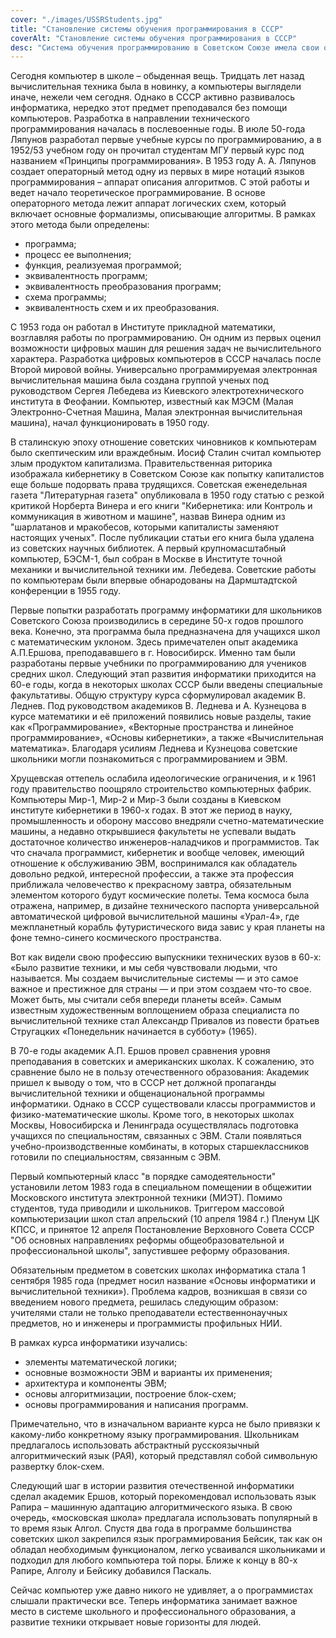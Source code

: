 ```yaml
---
cover: "./images/USSRStudents.jpg"
title: "Становление системы обучения программирования в СССР"
coverAlt: "Становление системы обучения программирования в СССР"
desc: "Система обучения программированию в Советском Союзе имела свои особенности и этапы развития"
---
```


Сегодня компьютер в школе – обыденная вещь. Тридцать лет назад вычислительная техника была в новинку, а компьютеры выглядели иначе, нежели чем сегодня. Однако в СССР активно развивалось информатика, нередко этот предмет преподавался без помощи компьютеров.
Разработка в направлении технического программирования началась в послевоенные годы. В июле 50-года Ляпунов разработал первые учебные курсы по программированию, а в 1952/53 учебном году он прочитал студентам МГУ первый курс под названием «Принципы программирования». В 1953 году А. А. Ляпунов создает операторный метод одну из первых в мире нотаций языков программирования – аппарат описания алгоритмов. С этой работы и ведет начало теоретическое программирование. В основе операторного метода лежит аппарат логических схем, который включает основные формализмы, описывающие алгоритмы. В рамках этого метода были определены:

- программа;
- процесс ее выполнения;
- функция, реализуемая программой;
- эквивалентность программ;
- эквивалентность преобразования программ;
- схема программы;
- эквивалентность схем и их преобразования.

С 1953 года он работал в Институте прикладной математики, возглавляя работы по программированию. Он одним из первых оценил возможности цифровых машин для решения задач не вычислительного характера.
Разработка цифровых компьютеров в СССР началась после Второй мировой войны. Универсально программируемая электронная вычислительная машина была создана группой ученых под руководством Сергея Лебедева из Киевского электротехнического института в Феофании. Компьютер, известный как МЭСМ (Малая Электронно-Счетная Машина, Малая электронная вычислительная машина), начал функционировать в 1950 году.

В сталинскую эпоху отношение советских чиновников к компьютерам было скептическим или враждебным. Иосиф Сталин считал компьютер злым продуктом капитализма. Правительственная риторика изображала кибернетику в Советском Союзе как попытку капиталистов еще больше подорвать права трудящихся. Советская еженедельная газета "Литературная газета" опубликовала в 1950 году статью с резкой критикой Норберта Винера и его книги "Кибернетика: или Контроль и коммуникация в животном и машине", назвав Винера одним из "шарлатанов и мракобесов, которыми капиталисты заменяют настоящих ученых". После публикации статьи его книга была удалена из советских научных библиотек. А первый крупномасштабный компьютер, БЭСМ-1, был собран в Москве в Институте точной механики и вычислительной техники им. Лебедева. Советские работы по компьютерам были впервые обнародованы на Дармштадтской конференции в 1955 году.

Первые попытки разработать программу информатики для школьников Советского Союза производились в середине 50-х годов прошлого века. Конечно, эта программа была предназначена для учащихся школ с математическим уклоном. Здесь примечателен опыт академика А.П.Ершова, преподававшего в г. Новосибирск. Именно там были разработаны первые учебники по программированию для учеников средних школ.
Следующий этап развития информатики приходится на 60-е годы, когда в некоторых школах СССР были введены специальные факультативы. Общую структуру курса сформулировал академик В. Леднев. Под руководством академиков В. Леднева и А. Кузнецова в курсе математики и её приложений появились новые разделы, такие как «Программирование», «Векторные пространства и линейное программирование», «Основы кибернетики», а также «Вычислительная математика». Благодаря усилиям Леднева и Кузнецова советские школьники могли познакомиться с программированием и ЭВМ.

Хрущевская оттепель ослабила идеологические ограничения, и к 1961 году правительство поощряло строительство компьютерных фабрик. Компьютеры Мир-1, Мир-2 и Мир-3 были созданы в Киевском институте кибернетики в 1960-х годах. В этот же период в науку, промышленность и оборону массово внедряли счетно-математические машины, а недавно открывшиеся факультеты не успевали выдать достаточное количество инженеров-наладчиков и программистов. Так что сначала программист, кибернетик и вообще человек, имеющий отношение к обслуживанию ЭВМ, воспринимался как обладатель довольно редкой, интересной профессии, а также эта профессия приближала человечество к прекрасному завтра, обязательным элементом которого будут космические полеты. Тема космоса была отражена, например, в дизайне технического паспорта универсальной автоматической цифровой вычисли­тельной машины «Урал-4», где межпланетный корабль футуристического вида завис у края планеты на фоне темно-синего космического пространства.

Вот как видели свою профессию выпускники технических вузов в 60-х: «Было развитие техники, и мы себя чувствовали людьми, что называется. Мы создаем вычислительные системы — и это самое важное и престижное для страны — и при этом создаем что-то свое. Может быть, мы считали себя впереди планеты всей». Самым известным художественным воплощением образа специалиста по вычислительной технике стал Александр Привалов из повести братьев Стругацких «Понедель­ник начинается в субботу» (1965).

В 70-е годы академик А.П. Ершов провел сравнения уровня преподавания в советских и американских школах. К сожалению, это сравнение было не в пользу отечественного образования: Академик пришел к выводу о том, что в СССР нет должной пропаганды вычислительной техники и общенациональной программы информатики. Однако в СССР существовали классы программистов и физико-математические школы.
Кроме того, в некоторых школах Москвы, Новосибирска и Ленинграда осуществлялась подготовка учащихся по специальностям, связанных с ЭВМ. Стали появляться учебно-производственные комбинаты, в которых старшеклассников готовили по специальностям, связанным с ЭВМ.

Первый компьютерный класс "в порядке самодеятельности" установили летом 1983 года в специальном помещении в общежитии Московского института электронной техники (МИЭТ). Помимо студентов, туда приводили и школьников. Триггером массовой компьютеризации школ стал апрельский (10 апреля 1984 г.) Пленум ЦК КПСС, и принятое 12 апреля Постановление Верховного Совета СССР "Об основных направлениях реформы общеобразовательной и профессиональной школы", запустившее реформу образования.

Обязательным предметом в советских школах информатика стала 1 сентября 1985 года (предмет носил название «Основы информатики и вычислительной техники»). Проблема кадров, возникшая в связи со введением нового предмета, решилась следующим образом: учителями стали не только преподаватели естественнонаучных предметов, но и инженеры и программисты профильных НИИ.

В рамках курса информатики изучались:

- элементы математической логики;
- основные возможности ЭВМ и варианты их применения;
- архитектура и компоненты ЭВМ;
- основы алгоритмизации, построение блок-схем;
- основы программирования и написания программ.

Примечательно, что в изначальном варианте курса не было привязки к какому-либо конкретному языку программирования. Школьникам предлагалось использовать абстрактный русскоязычный алгоритмический язык (РАЯ), который представлял собой символьную развертку блок-схем.

Следующий шаг в истории развития отечественной информатики сделал академик Ершов, который порекомендовал использовать язык Рапира – машинную адаптацию алгоритмического языка. В свою очередь, «московская школа» предлагала использовать популярный в то время язык Алгол. Спустя два года в программе большинства советских школ закрепился язык программирования Бейсик, так как он обладал необходимым функционалом, легко усваивался школьниками и подходил для любого компьютера той поры. Ближе к концу в 80-х Рапире, Алголу и Бейсику добавился Паскаль.

Сейчас компьютер уже давно никого не удивляет, а о программистах слышали практически все. Теперь информатика занимает важное место в системе школьного и профессионального образования, а развитие техники открывает новые горизонты для людей.
